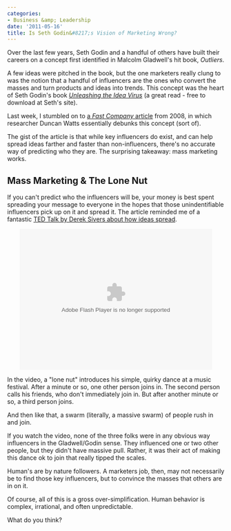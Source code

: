 ```yaml
---
categories:
- Business &amp; Leadership
date: '2011-05-16'
title: Is Seth Godin&#8217;s Vision of Marketing Wrong?
---
```


Over the last few years, Seth Godin and a handful of others have built their careers on a concept first identified in Malcolm Gladwell's hit book, <em>Outliers</em>.

A few ideas were pitched in the book, but the one marketers really clung to was the notion that a handful of influencers are the ones who convert the masses and turn products and ideas into trends. This concept was the heart of Seth Godin's book <em><a href="http://www.sethgodin.com/ideavirus/">Unleashing the Idea Virus</a></em> (a great read - free to download at Seth's site).

Last week, I stumbled on to <a href="http://www.fastcompany.com/magazine/122/is-the-tipping-point-toast.html">a <em>Fast Company</em> article</a> from 2008, in which researcher Duncan Watts essentially debunks this concept (sort of).

The gist of the article is that while key influencers do exist, and can help spread ideas farther and faster than non-influencers, there's no accurate way of predicting who they are. The surprising takeaway: mass marketing works.
<!--more-->
<h2>Mass Marketing & The Lone Nut</h2>

If you can't predict who the influencers will be, your money is best spent spreading your message to everyone in the hopes that those unindentifiable influencers pick up on it and spread it. The article reminded me of a fantastic <a href="http://www.ted.com/talks/derek_sivers_how_to_start_a_movement.html">TED Talk by Derek Sivers about how ideas spread</a>.

<p align="center"><object width="446" height="326"><param name="movie" value="http://video.ted.com/assets/player/swf/EmbedPlayer.swf"></param><param name="allowFullScreen" value="true" /><param name="allowScriptAccess" value="always"/><param name="wmode" value="transparent"></param><param name="bgColor" value="#ffffff"></param> <param name="flashvars" value="vu=http://video.ted.com/talks/dynamic/DerekSivers_2010U-medium.flv&su=http://images.ted.com/images/ted/tedindex/embed-posters/DerekSivers-2010U.embed_thumbnail.jpg&vw=432&vh=240&ap=0&ti=814&lang=&introDuration=15330&adDuration=4000&postAdDuration=830&adKeys=talk=derek_sivers_how_to_start_a_movement;year=2010;theme=the_creative_spark;event=The+Creative+Spark;tag=Business;tag=Entertainment;tag=dance;tag=leadership;tag=marketing;tag=video;&preAdTag=tconf.ted/embed;tile=1;sz=512x288;" /><embed src="http://video.ted.com/assets/player/swf/EmbedPlayer.swf" pluginspace="http://www.macromedia.com/go/getflashplayer" type="application/x-shockwave-flash" wmode="transparent" bgColor="#ffffff" width="446" height="326" allowFullScreen="true" allowScriptAccess="always" flashvars="vu=http://video.ted.com/talks/dynamic/DerekSivers_2010U-medium.flv&su=http://images.ted.com/images/ted/tedindex/embed-posters/DerekSivers-2010U.embed_thumbnail.jpg&vw=432&vh=240&ap=0&ti=814&lang=&introDuration=15330&adDuration=4000&postAdDuration=830&adKeys=talk=derek_sivers_how_to_start_a_movement;year=2010;theme=the_creative_spark;event=The+Creative+Spark;tag=Business;tag=Entertainment;tag=dance;tag=leadership;tag=marketing;tag=video;"></embed></object></p>

In the video, a "lone nut" introduces his simple, quirky dance at a music festival. After a minute or so, one other person joins in. The second person calls his friends, who don't immediately join in. But after another minute or so, a third person joins.

And then like that, a swarm (literally, a massive swarm) of people rush in and join.

If you watch the video, none of the three folks were in any obvious way influencers in the Gladwell/Godin sense. They influenced one or two other people, but they didn't have massive pull. Rather, it was their act of making this dance ok to join that really tipped the scales.

Human's are by nature followers. A marketers job, then, may not necessarily be to find those key influencers, but to convince the masses that others are in on it.

Of course, all of this is a gross over-simplification. Human behavior is complex, irrational, and often unpredictable.

What do you think?